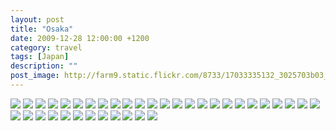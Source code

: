 ```yaml
---
layout: post
title: "Osaka"
date: 2009-12-28 12:00:00 +1200
category: travel
tags: [Japan]
description: ""
post_image: http://farm9.static.flickr.com/8733/17033335132_3025703b03_o.jpg
---
```

[![](http://farm4.static.flickr.com/3758/9467843593_a4b9570826_c.jpg)](http://farm4.static.flickr.com/3758/9467843593_e43e0fd798_o.jpg)
[![](http://farm6.static.flickr.com/5350/9470625828_b087cb30cf_c.jpg)](http://farm6.static.flickr.com/5350/9470625828_27325ae22e_o.jpg)
[![](http://farm6.static.flickr.com/5493/9470626298_7c7cf640dc_c.jpg)](http://farm6.static.flickr.com/5493/9470626298_39299d80bc_o.jpg)
[![](http://farm4.static.flickr.com/3719/9467845069_3da4c6fc7d_c.jpg)](http://farm4.static.flickr.com/3719/9467845069_845a421edd_o.jpg)
[![](http://farm8.static.flickr.com/7436/9470627326_cb0b400529_c.jpg)](http://farm8.static.flickr.com/7436/9470627326_08ea90ca05_o.jpg)
[![](http://farm8.static.flickr.com/7422/9467846401_8816f6d886_c.jpg)](http://farm8.static.flickr.com/7422/9467846401_9403dc626a_o.jpg)
[![](http://farm4.static.flickr.com/3761/9467846991_57b0f6dbfe_c.jpg)](http://farm4.static.flickr.com/3761/9467846991_6de855c29c_o.jpg)
[![](http://farm4.static.flickr.com/3796/9470629344_3f218bf0cd_c.jpg)](http://farm4.static.flickr.com/3796/9470629344_e3d8cf39ed_o.jpg)
[![](http://farm6.static.flickr.com/5466/9470629740_982be2e85d_c.jpg)](http://farm6.static.flickr.com/5466/9470629740_891dbfbec0_o.jpg)
[![](http://farm8.static.flickr.com/7317/9467848577_d8ab129c91_c.jpg)](http://farm8.static.flickr.com/7317/9467848577_75dbf7e00a_o.jpg)
[![](http://farm6.static.flickr.com/5446/9467849069_2e83c09d7b_c.jpg)](http://farm6.static.flickr.com/5446/9467849069_18e3b0a685_o.jpg)
[![](http://farm6.static.flickr.com/5536/9467849703_06f32c1dee_c.jpg)](http://farm6.static.flickr.com/5536/9467849703_b382bb4aa4_o.jpg)
[![](http://farm4.static.flickr.com/3821/9467850163_4d1dcb1409_c.jpg)](http://farm4.static.flickr.com/3821/9467850163_6e794de919_o.jpg)
[![](http://farm4.static.flickr.com/3800/9470632778_7864a46f00_c.jpg)](http://farm4.static.flickr.com/3800/9470632778_0d08baa76b_o.jpg)
[![](http://farm6.static.flickr.com/5339/9470633384_3a347c1481_c.jpg)](http://farm6.static.flickr.com/5339/9470633384_a3db94a493_o.jpg)
[![](http://farm3.static.flickr.com/2815/9467852097_69b43e6651_c.jpg)](http://farm3.static.flickr.com/2815/9467852097_6f498cd082_o.jpg)
[![](http://farm8.static.flickr.com/7435/9470634644_21d3e662dc_c.jpg)](http://farm8.static.flickr.com/7435/9470634644_9cc6c72dfa_o.jpg)
[![](http://farm8.static.flickr.com/7339/9470635388_ceb10c8f51_c.jpg)](http://farm8.static.flickr.com/7339/9470635388_381b6203d5_o.jpg)
[![](http://farm4.static.flickr.com/3791/9467854021_7d798600e9_c.jpg)](http://farm4.static.flickr.com/3791/9467854021_a000792d14_o.jpg)
[![](http://farm4.static.flickr.com/3800/9470636962_5b54f1969b_c.jpg)](http://farm4.static.flickr.com/3800/9470636962_8cc20d1681_o.jpg)
[![](http://farm6.static.flickr.com/5348/9470637696_ea0859bc97_c.jpg)](http://farm6.static.flickr.com/5348/9470637696_bfbcb04a79_o.jpg)
[![](http://farm6.static.flickr.com/5466/9467856455_810f5a476d_c.jpg)](http://farm6.static.flickr.com/5466/9467856455_307d97508a_o.jpg)
[![](http://farm8.static.flickr.com/7432/9470638856_9f1597ee18_c.jpg)](http://farm8.static.flickr.com/7432/9470638856_21c008930f_o.jpg)
[![](http://farm6.static.flickr.com/5471/9470639300_ec7567e704_c.jpg)](http://farm6.static.flickr.com/5471/9470639300_825cc63bcb_o.jpg)
[![](http://farm3.static.flickr.com/2890/9470639690_77aac28573_c.jpg)](http://farm3.static.flickr.com/2890/9470639690_383c23f745_o.jpg)
[![](http://farm4.static.flickr.com/3784/9467858277_5020dcfb72_c.jpg)](http://farm4.static.flickr.com/3784/9467858277_588266e2f8_o.jpg)
[![](http://farm3.static.flickr.com/2840/9470640802_b2eb253a66_c.jpg)](http://farm3.static.flickr.com/2840/9470640802_805db049d1_o.jpg)
[![](http://farm4.static.flickr.com/3685/9467859425_78781922e1_c.jpg)](http://farm4.static.flickr.com/3685/9467859425_767d184b87_o.jpg)
[![](http://farm8.static.flickr.com/7420/9467859917_4801f12846_c.jpg)](http://farm8.static.flickr.com/7420/9467859917_9dd7697be4_o.jpg)
[![](http://farm8.static.flickr.com/7334/9467860729_7a54d371c7_c.jpg)](http://farm8.static.flickr.com/7334/9467860729_a26752065c_o.jpg)
[![](http://farm3.static.flickr.com/2825/9467861149_65581da3bb_c.jpg)](http://farm3.static.flickr.com/2825/9467861149_fe83525e38_o.jpg)
[![](http://farm8.static.flickr.com/7345/9467861605_70df35c225_c.jpg)](http://farm8.static.flickr.com/7345/9467861605_dbd3a01248_o.jpg)
[![](http://farm4.static.flickr.com/3813/9470644004_27bf14efc2_c.jpg)](http://farm4.static.flickr.com/3813/9470644004_de872735ef_o.jpg)
[![](http://farm8.static.flickr.com/7292/9467862511_924299e087_c.jpg)](http://farm8.static.flickr.com/7292/9467862511_0efea9564a_o.jpg)
[![](http://farm4.static.flickr.com/3690/9467862945_4ae6112594_c.jpg)](http://farm4.static.flickr.com/3690/9467862945_7e4d580902_o.jpg)
[![](http://farm4.static.flickr.com/3774/9470645770_15151ffedf_c.jpg)](http://farm4.static.flickr.com/3774/9470645770_d394205d44_o.jpg)
[![](http://farm3.static.flickr.com/2892/9470646870_1b1e4911ef_c.jpg)](http://farm3.static.flickr.com/2892/9470646870_18a3353e90_o.jpg)
